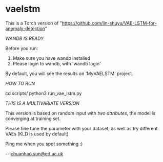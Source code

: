 # vaelstm
This is a Torch version of "https://github.com/lin-shuyu/VAE-LSTM-for-anomaly-detection"

*WANDB IS READY*

Before you run:
1. Make sure you have wandb installed
2. Please login to wandb, with 'wandb login'

By default, you will see the results on 'MyVAELSTM' project.

*HOW TO RUN*

cd scripts/
python3 run_vae_lstm.py

*THIS IS A MULTIVARIATE VERSION*

This version is based on random input with *two attributes*, the model is converging at training set.

Please fine tune the parameter with your dataset, as well as try different VAEs (KLD is used by default)

Ping me when you spot something :)

--
chuanhao.sun@ed.ac.uk